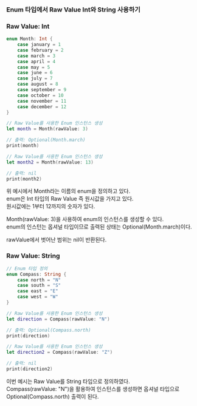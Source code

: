 ### Enum 타입에서 Raw Value Int와 String 사용하기


### Raw Value: Int
```swift
enum Month: Int {
    case january = 1
    case february = 2
    case march = 3
    case april = 4
    case may = 5
    case june = 6
    case july = 7
    case august = 8
    case september = 9
    case october = 10
    case november = 11
    case december = 12
}

// Raw Value를 사용한 Enum 인스턴스 생성
let month = Month(rawValue: 3)

// 출력: Optional(Month.march)
print(month)

// Raw Value를 사용한 Enum 인스턴스 생성
let month2 = Month(rawValue: 13)

// 출력: nil
print(month2)
```
위 예시에서 Month라는 이름의 enum을 정의하고 있다.<br>
enum은 Int 타입의 Raw Value 즉 원시값을 가지고 있다.<br>
원시값에는 1부터 12까지의 숫자가 있다.<br>

Month(rawValue: 3)을 사용하여 enum의 인스턴스를 생성할 수 있다.<br>
enum의 인스턴는 옵셔널 타입이므로 출력된 상태는 Optional(Month.march)이다.<br>

rawValue에서 벗어난 범위는 nil이 반환된다.

### Raw Value: String
```swift
// Enum 타입 정의
enum Compass: String {
    case north = "N"
    case south = "S"
    case east = "E"
    case west = "W"
}

// Raw Value를 사용한 Enum 인스턴스 생성
let direction = Compass(rawValue: "N")

// 출력: Optional(Compass.north)
print(direction)

// Raw Value를 사용한 Enum 인스턴스 생성
let direction2 = Compass(rawValue: "Z")

// 출력: nil
print(direction2)
```
이번 예시는 Raw Value를 String 타입으로 정의하였다. <br>
Compass(rawValue: "N")을 활용하여 인스턴스를 생성하면 옵셔널 타입으로 Optional(Compass.north) 출력이 된다.<br>
